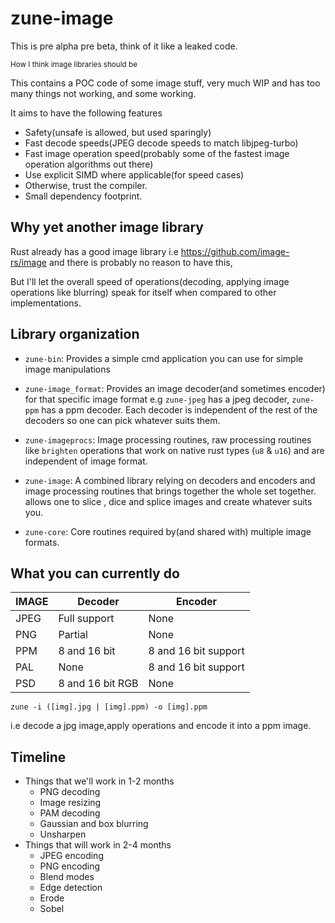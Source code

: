 # zune-image

This is pre alpha pre beta, think of it like a leaked code.

<small>How I think image libraries should be </small>

This contains a POC code of some image stuff, very much WIP and has too many things not working,
and some working.

It aims to have the following features

- Safety(unsafe is allowed, but used sparingly)
- Fast decode speeds(JPEG decode speeds to match libjpeg-turbo)
- Fast image operation speed(probably some of the fastest image operation algorithms out there)
- Use explicit SIMD where applicable(for speed cases)
- Otherwise, trust the compiler.
- Small dependency footprint.

## Why yet another image library

Rust already has a good image library i.e https://github.com/image-rs/image
and there is probably no reason to have this,

But I'll let the overall speed of operations(decoding, applying image operations like blurring) speak for itself when
compared to other implementations.

## Library organization

- `zune-bin`: Provides a simple cmd application you can use for simple image manipulations

- `zune-image_format`: Provides an image decoder(and sometimes encoder) for that specific image format
  e.g `zune-jpeg` has a jpeg decoder, `zune-ppm` has a ppm decoder.
  Each decoder is independent of the rest of the decoders so one can pick whatever suits them.
- `zune-imageprocs`: Image processing routines, raw processing routines like `brighten` operations that work on native
  rust types
  (`u8` & `u16`) and are independent of image format.
- `zune-image`: A combined library relying on decoders and encoders and image processing routines that brings together
  the whole set together.
  allows one to slice , dice and splice images and create whatever suits you.
- `zune-core`: Core routines required by(and shared with) multiple image formats.

## What you can currently do

| IMAGE | Decoder          | Encoder              |
|-------|------------------|----------------------|
| JPEG  | Full support     | None                 |
| PNG   | Partial          | None                 |
| PPM   | 8 and 16 bit     | 8 and 16 bit support |
| PAL   | None             | 8 and 16 bit support |
| PSD   | 8 and 16 bit RGB | None                 |

`zune -i ([img].jpg | [img].ppm) -o [img].ppm`

i.e decode a jpg image,apply operations and encode it into
a ppm image.

## Timeline

- Things that we'll work in 1-2 months
    - PNG decoding
    - Image resizing
    - PAM decoding
    - Gaussian and box blurring
    - Unsharpen
- Things that will work in 2-4 months
    - JPEG encoding
    - PNG encoding
    - Blend modes
    - Edge detection
    - Erode
    - Sobel